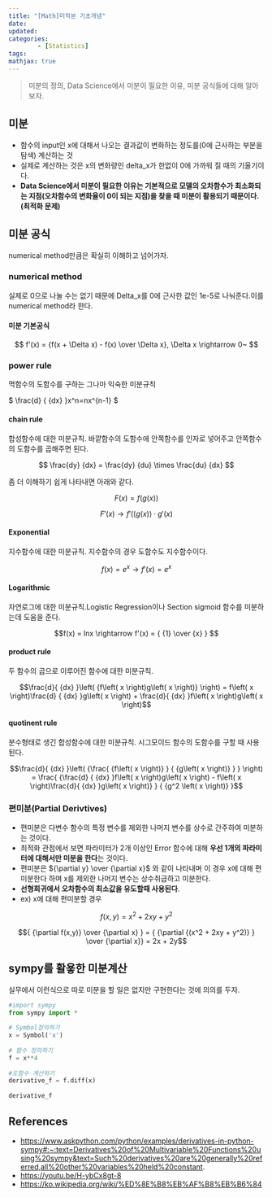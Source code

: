 ```yaml
---
title: "[Math]미적분 기초개념"
date: 
updated:
categories: 
        - [Statistics]
tags:
mathjax: true
---
```


>미분의 정의, Data Science에서 미분이 필요한 이유, 미분 공식들에 대해 알아보자.

## 미분

- 함수의 input인 x에 대해서 나오는 결과값이 변화하는 정도를(0에 근사하는 부분을 탐색) 계산하는 것
- 실제로 계산하는 것은 x의 변화량인 delta_x가 한없이 0에 가까워 질 때의 기울기이다.
- **Data Science에서 미분이 필요한 이유는 기본적으로 모델의 오차함수가 최소화되는 지점(오차함수의 변화율이 0이 되는 지점)을 찾을 때 미분이 활용되기 때문이다.(최적화 문제)**

## 미분 공식

numerical method만큼은 확실히 이해하고 넘어가자.

### numerical  method

실제로 0으로 나눌 수는 없기 때문에 Delta_x를 0에 근사한 값인 1e-5로 나눠준다.이를 numerical method라 한다.

#### 미분 기본공식

$$ f'(x) = {f(x + \Delta x) - f(x) \over \Delta x}, \Delta x \rightarrow 0~ $$




### **power rule**

멱함수의 도함수를 구하는 그나마 익숙한 미분규칙

$ \frac{d} { {dx} }x^n=nx^{n-1} $ 

#### **chain rule**

합성함수에 대한 미분규칙. 바깥함수의 도함수에 안쪽함수를 인자로 넣어주고 안쪽함수의 도함수를 곱해주면 된다.


$$ \frac{dy} {dx} = \frac{dy} {du} \times \frac{du} {dx} $$


좀 더 이해하기 쉽게 나타내면 아래와 같다.


$$F(x) = f(g(x))$$

$$F'(x) \rightarrow f'((g(x)) \cdot g'(x)$$


#### **Exponential**

지수함수에 대한 미분규칙. 지수함수의 경우 도함수도 지수함수이다.

$$ f(x) = e^x \rightarrow f'(x) = e^x $$

#### **Logarithmic**

자연로그에 대한 미분규칙.Logistic Regression이나 Section sigmoid 함수를 미분하는데 도움을 준다.

$$f(x) = lnx \rightarrow f'(x) = { {1} \over {x} } $$

#### **product rule**

두 함수의 곱으로 이루어진 함수에 대한 미분규칙.

$$\frac{d}{ {dx} }\left( {f\left( x \right)g\left( x \right)} \right) = f\left( x \right)\frac{d} { {dx} }g\left( x \right) + \frac{d}{ {dx} }f\left( x \right)g\left( x \right)$$


#### **quotinent rule**

분수형태로 생긴 합성함수에 대한 미분규칙. 시그모이드 함수의 도함수를 구할 때 사용된다.

$$\frac{d}{ {dx} }\left( {\frac{ {f\left( x \right)} } { {g\left( x \right)} } } \right) = \frac{ {\frac{d} { {dx} }f\left( x \right)g\left( x \right) - f\left( x \right)\frac{d}{ {dx} }g\left( x \right)} } { {g^2 \left( x \right)} }$$


### **편미분(Partial Derivtives)**

- 편미분은 다변수 함수의 특정 변수를 제외한 나머지 변수를 상수로 간주하여 미분하는 것이다.
- 최적화 관점에서 보면 파라미터가 2개 이상인 Error 함수에 대해 **우선 1개의 파라미터에 대해서만 미분을 한다**는 것이다.
- 편미분은 ${\partial y} \over {\partial x}$ 와 같이 나타내며 이 경우 x에 대해 편미분한다 하며 x를 제외한 나머지 변수는 상수취급하고 미분한다.
- **선형회귀에서 오차함수의 최소값을 유도할때 사용된다**.
- ex) x에 대해 편미분할 경우

$$ f(x,y) = x^2 + 2xy + y^2$$

$${ {\partial f(x,y)} \over {\partial x} } = { {\partial {(x^2 + 2xy + y^2)} } \over {\partial x}} = 2x + 2y$$

## sympy를 활욯한 미분계산

실무에서 이런식으로 따로 미분을 할 일은 없지만 구현한다는 것에 의의를 두자.

```python
#import sympy
from sympy import *
 
# Symbol정의하기
x = Symbol('x')
 
# 함수 정의하기
f = x**4
 
#도함수 계산하기
derivative_f = f.diff(x)
 
derivative_f
```

## References

- <https://www.askpython.com/python/examples/derivatives-in-python-sympy#:~:text=Derivatives%20of%20Multivariable%20Functions%20using%20sympy&text=Such%20derivatives%20are%20generally%20referred,all%20other%20variables%20held%20constant>.
- <https://youtu.be/H-ybCx8gt-8>
- <https://ko.wikipedia.org/wiki/%ED%8E%B8%EB%AF%B8%EB%B6%84>
